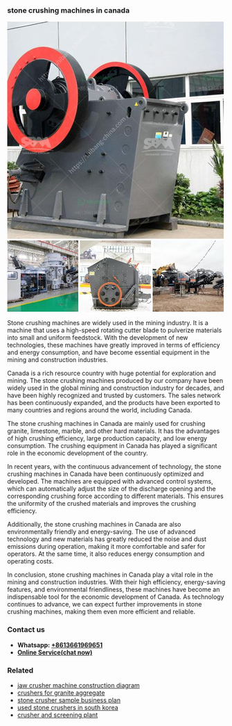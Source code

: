 <h3>stone crushing machines in canada</h3><img src='1706767277.jpg' alt=''><p>Stone crushing machines are widely used in the mining industry. It is a machine that uses a high-speed rotating cutter blade to pulverize materials into small and uniform feedstock. With the development of new technologies, these machines have greatly improved in terms of efficiency and energy consumption, and have become essential equipment in the mining and construction industries.</p><p>Canada is a rich resource country with huge potential for exploration and mining. The stone crushing machines produced by our company have been widely used in the global mining and construction industry for decades, and have been highly recognized and trusted by customers. The sales network has been continuously expanded, and the products have been exported to many countries and regions around the world, including Canada.</p><p>The stone crushing machines in Canada are mainly used for crushing granite, limestone, marble, and other hard materials. It has the advantages of high crushing efficiency, large production capacity, and low energy consumption. The crushing equipment in Canada has played a significant role in the economic development of the country.</p><p>In recent years, with the continuous advancement of technology, the stone crushing machines in Canada have been continuously optimized and developed. The machines are equipped with advanced control systems, which can automatically adjust the size of the discharge opening and the corresponding crushing force according to different materials. This ensures the uniformity of the crushed materials and improves the crushing efficiency.</p><p>Additionally, the stone crushing machines in Canada are also environmentally friendly and energy-saving. The use of advanced technology and new materials has greatly reduced the noise and dust emissions during operation, making it more comfortable and safer for operators. At the same time, it also reduces energy consumption and operating costs.</p><p>In conclusion, stone crushing machines in Canada play a vital role in the mining and construction industries. With their high efficiency, energy-saving features, and environmental friendliness, these machines have become an indispensable tool for the economic development of Canada. As technology continues to advance, we can expect further improvements in stone crushing machines, making them even more efficient and reliable.</p><h3>Contact us</h3><ul><li><strong>Whatsapp:&nbsp;<a href="https://wa.me/8613661969651">+8613661969651</a></strong></li><li><a href="https://swt.shibang-china.com/?git&amp;zhl&amp;stone crushing machines in canada"><strong>Online Service(chat now)</strong></a></li></ul><h3>Related</h3><ul><li><a href='jaw crusher machine construction diagram.md'>jaw crusher machine construction diagram</a></li><li><a href='crushers for granite aggregate.md'>crushers for granite aggregate</a></li><li><a href='stone crusher sample business plan.md'>stone crusher sample business plan</a></li><li><a href='used stone crushers in south korea.md'>used stone crushers in south korea</a></li><li><a href='crusher and screening plant.md'>crusher and screening plant</a></li></ul>